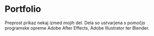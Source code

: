# Portfolio

Preprost prikaz nekaj izmed mojih del.
Dela so ustvarjena s pomočjo programske opreme Adobe After Effects, Adobe Illustrator ter Blender.
